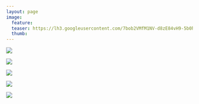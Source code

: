 ```yaml
---
layout: page
image:
  feature:
  teaser: https://lh3.googleusercontent.com/7bob2VMfM1NV-d8zE84vH9-5b0hU-j6PKWWn1tfA6Ok=w245
  thumb:
---
```


![](https://lh3.googleusercontent.com/rXsZuLex4WZGaDynEZMNnrfx7A7JjKT2_ZSLK49Wvis=w800)

![](https://lh3.googleusercontent.com/0qLxMoE8Iq22PFshVMl4nDEI2UPhKKzUqUFzu1lBHFc=w800)

![](https://lh3.googleusercontent.com/O26zZnKoenGAj1ua9F6X5msz_9SNmia1krvHYxTkWc8=w800)

![](https://lh3.googleusercontent.com/msFxYvPV0sAo4lsA_vUkelpUF6s_naL94wU8gusuakE=w800)

![](https://lh3.googleusercontent.com/jmp1QrEDePCDuTyASrF8NpWzOsa9UCSWJZKqNJwf-WY=w800)
